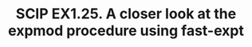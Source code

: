 ---
layout: post
title: SCIP EX1.25.   A closer look at the expmod procedure using fast-expt
description: expmod procedure fast-expt

---